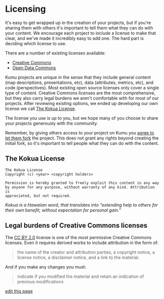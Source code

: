 # Licensing

It's easy to get wrapped up in the creation of your projects, but if you're sharing them with others it's important
to tell them what they can do with your content. We encourage each project to include a license to make that clear,
and we've made it incredibly easy to add one. The hard part is deciding which license to use.

There are a number of existing licenses available:
- [Creative Commons](http://creativecommons.org/)
- [Open Data Commons](http://opendatacommons.org/)

Kumu projects are unique in the sense that they include general content (map descriptions, presentations, etc),
data (attributes, metrics, etc), and code (perspectives). Most existing open source licenses
only cover a single type of content. Creative Commons licenses are the most comprehensive, but they also carry
legal burdens we aren't comfortable with for most of our projects. After reviewing existing options, we ended
up developing our own license we call [The Kokua License](https://medium.com/@rymohr/the-kokua-license-b2f430a03f4a#.razdhigjg).

The license you use is up to you, but we hope many of you choose to share your projects generously with the community.

Remember, by giving others access to your project on Kumu you [agree to let them fork](guides/forking.md) the project.
This does not grant any rights beyond creating the initial fork,
so it's important to tell people what they can do with the content.

## The Kokua License

```
The Kokua License
Copyright (c) <year> <copyright holders>

Permission is hereby granted to freely exploit this content in any way
by anyone for any purpose, without warranty of any kind. Attribution is
appreciated, but not required.
```

*Kokua is a Hawaiian word, that translates into “extending help to others for their own benefit, without expectation for personal gain.”*

## Legal burdens of Creative Commons licenses

The [CC BY 2.0](https://creativecommons.org/licenses/by/2.0/legalcode) license is one of the most permissive
Creative Commons licenses. Even it requires derived works to include attribution in the form of:

> the name of the creator and attribution parties, a copyright notice, a license notice, a disclaimer notice, and a link to the material. 

And if you make any changes you must:

> indicate if you modified the material and retain an indication of previous modifications

<span class="edit-link"><a href="https://github.com/kumu/docs/blob/master/guides/licensing.md" target="_blank"><i class="fa fa-github"></i> edit this page</a></span>
